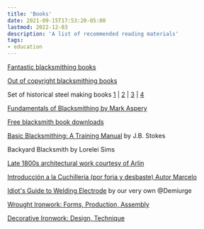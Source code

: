 ```yaml
---
title: 'Books'
date: 2021-09-15T17:53:20-05:00
lastmod: 2022-12-03
description: 'A list of recommended reading materials'
tags:
- education
---
```


[Fantastic blacksmithing books](https://bluemoonpress.org/index.php/?SID=rjmcmdmu04jvtjqncl7l14aqo2)

[Out of copyright blacksmithing books](https://www.reddit.com/r/Blacksmith/comments/38uxe7/free_google_play_blacksmith_books/)

Set of historical steel making books [1](http://archive.org/search.php?query=creator%3A%22Overman%2C%20Frederick%2C%201803-1852%22) | [2](https://books.google.com/books?vid=086KoyDi4UgMie-bccG&id=RfgJAAAAIAAJ&hl=en) | [3](https://books.google.com/books?vid=086KoyDi4UgMie-bccG&id=RfgJAAAAIAAJ&hl=en) | [4](https://books.google.com/books?id=EQsKAAAAIAAJ)

[Fundamentals of Blacksmithing by Mark Aspery](http://www.markaspery.com/School_of_Blacksmithing/Book_1.html)

[Free blacksmith book downloads](http://www.bamsite.org/books/books.html)

[Basic Blacksmithing: A Training Manual](http://www.fao.org/3/ah637e/AH637E00.htm) by J.B. Stokes

Backyard Blacksmith by Lorelei Sims

[Late 1800s architectural work courtesy of Arlin](https://cdn.discordapp.com/attachments/292897034606870530/455924242521915404/architecturalwro00kentuoft.pdf)

[Introducción a la Cuchillería (por forja y desbaste) Autor Marcelo](https://drive.google.com/file/d/1SJH65p0jgq0FBAO0mYDb17YI4Xzbw_QJ/view?usp=sharing)

[Idiot's Guide to Welding Electrode](/docs/Idiots_Guide_to_Welding_Electrode.pdf) by our very own @Demiurge

[Wrought Ironwork: Forms, Production, Assembly](https://www.goodreads.com/book/show/15096198-wrought-ironwork?from_search=true&from_srp=true&qid=j8k0E8sN6q&rank=2)

[Decorative Ironwork: Design, Technique](https://www.goodreads.com/book/show/14749917-decorative-ironwork?from_search=true&from_srp=true&qid=j8k0E8sN6q&rank=1)
